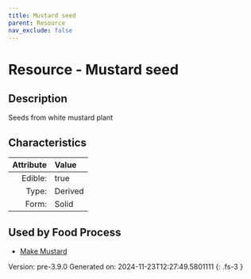```yaml
---
title: Mustard seed
parent: Resource
nav_exclude: false
---
```

# Resource - Mustard seed

## Description
&#10;&#9;&#9;Seeds from white mustard plant

## Characteristics

| Attribute      | Value |
|--------:|:------|
|Edible:|true|
|Type:|Derived|
|Form:|Solid|
 



    
## Used by Food Process

- [Make Mustard](../food/make-mustard.html)


Version: pre-3.9.0 Generated on: 2024-11-23T12:27:49.5801111
{: .fs-3 }
